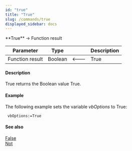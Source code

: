 ```yaml
---
id: "true"
title: "True"
slug: /commands/true
displayed_sidebar: docs
---
```


<!--REF #_command_.True.Syntax-->**True**  -> Function result<!-- END REF-->
<!--REF #_command_.True.Params-->
| Parameter | Type |  | Description |
| --- | --- | --- | --- |
| Function result | Boolean | &#x1F850; | True |

<!-- END REF-->

#### Description 

<!--REF #_command_.True.Summary-->True returns the Boolean value True.<!-- END REF-->

#### Example 

The following example sets the variable *vbOptions* to True:

```4d
 vbOptions:=True
```

#### See also 

[False](false.md)  
[Not](not.md)  